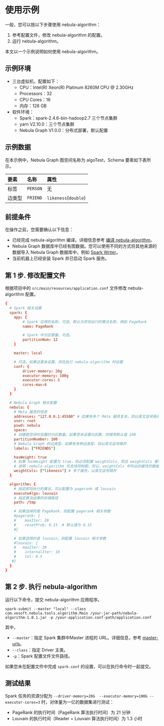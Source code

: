 # 使用示例

一般，您可以按以下步骤使用 nebula-algorithm：

1. 参考配置文件，修改 nebula-algorithm 的配置。
2. 运行 nebula-algorithm。

本文以一个示例说明如何使用 nebula-algorithm。

## 示例环境

- 三台虚拟机，配置如下：
   - CPU：Intel(R) Xeon(R) Platinum 8260M CPU @ 2.30GHz
   - Processors：32
   - CPU Cores：16
   - 内存：128 GB
- 软件环境：
   - Spark：spark-2.4.6-bin-hadoop2.7 三个节点集群
   - yarn V2.10.0：三个节点集群
   - Nebula Graph V1.0.0：分布式部署，默认配置
  
## 示例数据

在本示例中，Nebula Graph 图空间名称为 algoTest，Schema 要素如下表所示。

| 要素  |  名称 | 属性  |
| :--   | :--   | :--   |
| 标签  | `PERSON`  | 无  |
| 边类型  | `FRIEND`  | `likeness`(`double`)  |

## 前提条件

在操作之前，您需要确认以下信息：

- 已经完成 nebula-algorithm 编译。详细信息参考 [编译 nebula-algorithm](na-ug-compile.md)。
- Nebula Graph 数据库中已经有图数据。您可以使用不同的方式将其他来源的数据导入 Nebula Graph 数据库中，例如 [Spark Writer](https://docs.nebula-graph.com.cn/manual-CN/3.build-develop-and-administration/5.storage-service-administration/data-import/spark-writer/ "点击前往 Nebula Graph 网站")。
- 当前机器上已经安装 Spark 并已启动 Spark 服务。

## 第 1 步. 修改配置文件

根据项目中的 `src/main/resources/application.conf` 文件修改 nebula-algorithm 配置。

```conf
{
  # Spark 相关设置
  spark: {
    app: {
        # Spark 应用的名称，可选。默认为您将运行的算法名称，例如 PageRank
        name: PageRank

        # Spark 中分区数量，可选。
        partitionNum: 12
    }

    master: local

    # 可选，如果这里未设置，则在执行 nebula-algorithm 时设置
    conf: {
        driver-memory: 20g
        executor-memory: 100g
        executor-cores: 3
        cores-max:6
    }
  }

  # Nebula Graph 相关配置
  nebula: {
    # Meta 服务的信息
    addresses: "127.0.0.1:45500" # 如果有多个 Meta 服务复本，则以英文逗号隔开
    user: root
    pswd: nebula
    space: 
    # 创建图空间时设置的分区数量。如果您未设置分区数，则使用默认值 100
    partitionNumber: 100
    # Nebula Graph 的边类型，如果有多种边类型，则以英文逗号隔开
    labels: ["FRIENDS"]

    hasWeight: true
    # 如果 hasWeight 配置为 true，则必须配置 weightCols，而且 weightCols 里的列顺序必须与边类型属性的顺序相同
    # 说明：nebula-algorithm 仅支持同构图，所以，weightCols 中列出的属性的数据类型必须保持一致而且均为数字类型
    weightCols: ["likeness"] # 多个属性，以英文逗号隔开
  }

  algorithm: {
    # 指定即将执行的算法，可以配置为 pagerank 或 louvain
    executeAlgo: louvain
    # 指定算法结果的存储路径
    path: /tmp

    # 如果选择的是 PageRank，则配置 pagerank 相关参数
    #pagerank: {
    #    maxIter: 20
    #    resetProb: 0.15  # 默认值为 0.15
    #}

    # 如果选择的是 louvain，则配置 louvain 相关参数
    #louvain: {
    #   maxIter: 20
    #    internalIter: 10
    #    tol: 0.5
   #}
  }
}
```

## 第 2 步. 执行 nebula-algorithm

运行以下命令，提交 nebula-algorithm 应用程序。

```shell
spark-submit --master "local" --class com.vesoft.nebula.tools.algorithm.Main /your-jar-path/nebula-algorithm-1.0.1.jar -p /your-application.conf-path/application.conf
```

其中，

- `--master`：指定 Spark 集群中Master 进程的 URL。详细信息，参考 [master-urls](https://spark.apache.org/docs/latest/submitting-applications.html#master-urls "点击前往 Apache Spark 文档")。
- `--class`：指定 Driver 主类。
- `-p`：Spark 配置文件文件路径。

如果您未在配置文件中完成 `spark.conf` 的设置，可以在执行命令时一起提交。

## 测试结果

Spark 任务的资源分配为 `--driver-memory=20G  --executor-memory=100G --executor-cores=3` 时，对体量为一亿的数据集进行测试：

- PageRank 的执行时间（PageRank 算法执行时间）为 21 分钟
- Louvain 的执行时间（Reader + Louvain 算法执行时间）为 1.3 小时